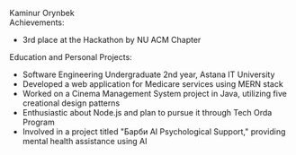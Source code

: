 Kaminur Orynbek  
Achievements:  
- 3rd place at the Hackathon by NU ACM Chapter  

Education and Personal Projects:  
- Software Engineering Undergraduate 2nd year, Astana IT University
- Developed a web application for Medicare services using MERN stack  
- Worked on a Cinema Management System project in Java, utilizing five creational design patterns  
- Enthusiastic about Node.js and plan to pursue it through Tech Orda Program  
- Involved in a project titled "Барби AI Psychological Support," providing mental health assistance using AI  

